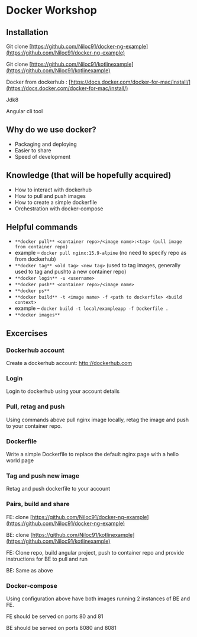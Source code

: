 # Docker Workshop

## Installation

Git clone [https://github.com/Niloc91/docker-ng-example](https://github.com/Niloc91/docker-ng-example)

Git clone [https://github.com/Niloc91/kotlinexample](https://github.com/Niloc91/kotlinexample)

Docker  from dockerhub : [https://docs.docker.com/docker-for-mac/install/](https://docs.docker.com/docker-for-mac/install/)

Jdk8

Angular cli tool

## Why do we use docker?

- Packaging and deploying
- Easier to share
- Speed of development

## Knowledge (that will be hopefully acquired)

- How to interact with dockerhub
- How to pull and push images
- How to create a simple dockerfile
- Orchestration with docker-compose

## Helpful commands

- `**docker pull** <container repo>/<image name>:<tag> (pull image from container repo)`
- example – `docker pull nginx:15.9-alpine` (no need to specify repo as from dockerhub)
- `**docker tag** <old tag> <new tag>` (used to tag images, generally used to tag and pushto a new container repo)
- `**docker login** -u <username>`
- `**docker push** <container repo>/<image name>`
- `**docker ps**`
- `**docker build** -t <image name> -f <path to dockerfile> <build context>`
- example – `docker build -t local/exampleapp -f Dockerfile .`
- `**docker images**`

## Excercises

### Dockerhub account

Create a dockerhub account: http://dockerhub.com

### Login

Login to dockerhub using your account details

### Pull, retag and push

Using commands above pull nginx image locally, retag the image and push to your container repo.

### Dockerfile

Write a simple Dockerfile to replace the default nginx page with a hello world page

### Tag and push new image

Retag and push dockerfile to your account

### Pairs, build and share

FE: clone [https://github.com/Niloc91/docker-ng-example](https://github.com/Niloc91/docker-ng-example)

BE: clone [https://github.com/Niloc91/kotlinexample](https://github.com/Niloc91/kotlinexample)

FE: Clone repo, build angular project, push to container repo and provide instructions for BE to pull and run

BE: Same as above

### Docker-compose

Using configuration above have both images running 2 instances of BE and FE.

FE should be served on ports 80 and 81

BE should be served on ports 8080 and 8081
